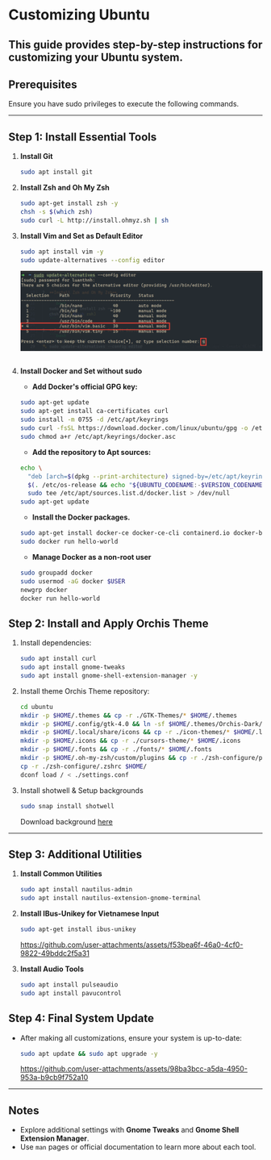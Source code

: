 # Customizing Ubuntu

## This guide provides step-by-step instructions for customizing your Ubuntu system.

## Prerequisites

Ensure you have sudo privileges to execute the following commands.

---

## Step 1: Install Essential Tools

1. **Install Git**

   ```bash
   sudo apt install git
   ```

2. **Install Zsh and Oh My Zsh**

   ```bash
   sudo apt-get install zsh -y
   chsh -s $(which zsh)
   sudo curl -L http://install.ohmyz.sh | sh
   ```

3. **Install Vim and Set as Default Editor**

   ```bash
   sudo apt install vim -y
   sudo update-alternatives --config editor
   ```

   ![image](./assets/images/vim.png)

   ```

   ```

4. **Install Docker and Set without sudo**

   - **Add Docker's official GPG key:**

   ```bash
   sudo apt-get update
   sudo apt-get install ca-certificates curl
   sudo install -m 0755 -d /etc/apt/keyrings
   sudo curl -fsSL https://download.docker.com/linux/ubuntu/gpg -o /etc/apt/keyrings/docker.asc
   sudo chmod a+r /etc/apt/keyrings/docker.asc
   ```

   - **Add the repository to Apt sources:**

   ```bash
   echo \
     "deb [arch=$(dpkg --print-architecture) signed-by=/etc/apt/keyrings/docker.asc] https://download.docker.com/linux/ubuntu \
     $(. /etc/os-release && echo "${UBUNTU_CODENAME:-$VERSION_CODENAME}") stable" | \
     sudo tee /etc/apt/sources.list.d/docker.list > /dev/null
   sudo apt-get update
   ```

   - **Install the Docker packages.**

   ```bash
   sudo apt-get install docker-ce docker-ce-cli containerd.io docker-buildx-plugin docker-compose-plugin
   sudo docker run hello-world
   ```

   - **Manage Docker as a non-root user**

   ```bash
   sudo groupadd docker
   sudo usermod -aG docker $USER
   newgrp docker
   docker run hello-world
   ```

## Step 2: Install and Apply Orchis Theme

1. Install dependencies:

   ```bash
   sudo apt install curl
   sudo apt install gnome-tweaks
   sudo apt install gnome-shell-extension-manager -y
   ```

2. Install theme Orchis Theme repository:

   ```bash
   cd ubuntu
   mkdir -p $HOME/.themes && cp -r ./GTK-Themes/* $HOME/.themes
   mkdir -p $HOME/.config/gtk-4.0 && ln -sf $HOME/.themes/Orchis-Dark/gtk-4.0/{assets,gtk.css,gtk-dark.css} $HOME/.config/gtk-4.0
   mkdir -p $HOME/.local/share/icons && cp -r ./icon-themes/* $HOME/.local/share/icons
   mkdir -p $HOME/.icons && cp -r ./cursors-theme/* $HOME/.icons
   mkdir -p $HOME/.fonts && cp -r ./fonts/* $HOME/.fonts
   mkdir -p $HOME/.oh-my-zsh/custom/plugins && cp -r ./zsh-configure/plugins/* $HOME/.oh-my-zsh/custom/plugins
   cp -r ./zsh-configure/.zshrc $HOME/
   dconf load / < ./settings.conf
   ```

3. Install shotwell & Setup backgrounds

   ```bash
   sudo snap install shotwell
   ```

   Download background [here](https://drive.google.com/drive/folders/16mAig-mI5gb552NP-QDh-2GRclUJicRW?usp=sharing)

---

## Step 3: Additional Utilities

1. **Install Common Utilities**

   ```bash
   sudo apt install nautilus-admin
   sudo apt install nautilus-extension-gnome-terminal
   ```

2. **Install IBus-Unikey for Vietnamese Input**

   ```bash
   sudo apt-get install ibus-unikey
   ```

   https://github.com/user-attachments/assets/f53bea6f-46a0-4cf0-9822-49bddc2f5a31

3. **Install Audio Tools**
   ```bash
   sudo apt install pulseaudio
   sudo apt install pavucontrol
   ```

## Step 4: Final System Update

- After making all customizations, ensure your system is up-to-date:

  ```bash
  sudo apt update && sudo apt upgrade -y
  ```

  https://github.com/user-attachments/assets/98ba3bcc-a5da-4950-953a-b9cb9f752a10

---

## Notes

- Explore additional settings with **Gnome Tweaks** and **Gnome Shell Extension Manager**.
- Use `man` pages or official documentation to learn more about each tool.
